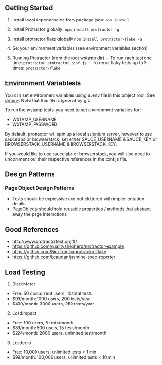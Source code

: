 ## Getting Started

1. Install local dependencies from package.json:  `npm install`
2. Install Protractor globally: `npm install protractor -g`
3. Install protractor flake globally `npm install protractor-flake -g`
4. Set your environment variables (see environment variables section)

5. Running Protractor (from the root wstamp dir)
 -- To run each test one time: `protractor protractor.conf.js`
 -- To rerun flaky tests up to 3 times: `protractor-flake`

## Environment Variablesls

You can set environment variables using a .env file in this project root. See [dotenv](https://github.com/motdotla/dotenv). Note that this file is ignored by git.

To run the wstamp tests, you need to set environment variables for: 
- WSTAMP_USERNAME
- WSTAMP_PASSWORD

By default, protractor will spin up a local selenium server, however to use saucelabs or browserstack, set either SAUCE_USERNAME & SAUCE_KEY or BROWSERSTACK_USERNAME & BROWSERSTACK_KEY.

If you would like to use saucelabs or browserstack, you will also need to uncomment out their respective references in the conf.js file.

## Design Patterns

### Page Object Design Patterns
- Tests should be expressive and not cluttered with implementation details
- PageObjects should hold reusable properties / methods that abstract away the page interactions


## Good References
- http://www.protractortest.org/#/
- https://github.com/qualityshepherd/protractor-example
- https://github.com/NickTomlin/protractor-flake
- https://github.com/bcaudan/jasmine-spec-reporter

## Load Testing

1. BlazeMeter
- Free: 50 concurrent users, 10 total tests
- $99/month: 1000 users, 200 tests/year
- $499/month: 3000 users, 250 tests/year

2. LoadImpact
- Free: 100 users, 5 tests/month
- $89/month: 500 users, 15 tests/month  
- $224/month: 2000 users, unlimited test/month

3. Loader.io
- Free: 10,000 users, unlimited tests < 1 min
- $99/month: 100,000 users, unlimited tests < 10 min

